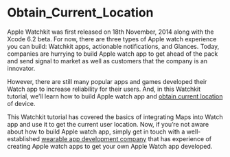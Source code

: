 # Obtain_Current_Location

Apple Watchkit was first released on 18th November, 2014 along with the Xcode 6.2 beta. For now, there are three types of Apple watch experience you can build: Watchkit apps, actionable notifications, and Glances.
Today, companies are hurrying to build Apple watch app to get ahead of the pack and send signal to market as well as customers that the company is an innovator.

However, there are still many popular apps and games developed their Watch app to increase reliability for their users. And, in this Watchkit tutorial, we’ll learn how to build Apple watch app and [obtain current location](https://www.spaceotechnologies.com/build-apple-watch-app-watchkit-tutorial/) of device.

This Watchkit tutorial has covered the basics of integrating Maps into Watch app and use it to get the current user location.
Now, if you’re not aware about how to build Apple watch app, simply get in touch with a well-established [wearable app development company](https://www.spaceotechnologies.com/wearable-app-development/) that has experience of creating Apple watch apps to get your own Apple Watch app developed.

